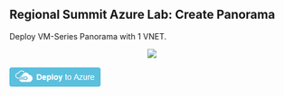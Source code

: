 ## Regional Summit Azure Lab: Create Panorama

Deploy VM-Series Panorama with 1 VNET.



<p align="center">
<img src="https://spring.paloaltonetworks.com/tostern/RegionalTrainings2020/blob/master/Images/transit_2spokes_2fw_3nic_intlb_extlb.png">
</p>

[<img src="https://github.com/PaloAltoNetworks/RegionalTrainings2021/blob/main/Images/deploybutton.png"/>](https://portal.azure.com/#create/Microsoft.Template/uri/https%3A%2F%2Fraw.githubusercontent.com%2FPaloAltoNetworks%2FRegionalTrainings2021%2Fmain%2FAzure_Lab%2FazureDeploy.json)
<!-- [<img src="https://spring.paloaltonetworks.com/tostern/RegionalTrainings2020/blob/master/Images//deploybutton.png"/>](https://portal.azure.com/#create/Microsoft.Template/uri/https%3A%2F%2Fraw.spring.paloaltonetworks.com%2Ftostern%2FRegionalTrainings2020%2Fmaster%2FAzure_Lab%2FazureDeploy.json) -->


                                                                                                                                                                          